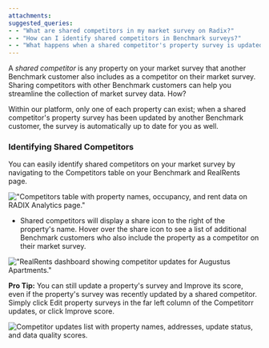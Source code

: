 ```yaml
---
attachments: 
suggested_queries:
- - "What are shared competitors in my market survey on Radix?"
- - "How can I identify shared competitors in Benchmark surveys?"
- - "What happens when a shared competitor's property survey is updated?"
---
```

A *shared competitor* is any property on your market survey that another Benchmark customer also includes as a competitor on their market survey. Sharing competitors with other Benchmark customers can help you streamline the collection of market survey data. How?

Within our platform, only one of each property can exist; when a shared competitor's property survey has been updated by another Benchmark customer, the survey is automatically up to date for you as well.

### Identifying Shared Competitors

You can easily identify shared competitors on your market survey by navigating to the Competitors table on your Benchmark and RealRents page.

!["Competitors table with property names, occupancy, and rent data on RADIX Analytics page."](attachments/33237229304589.png)

* Shared competitors will display a share icon to the right of the property's name. Hover over the share icon to see a list of additional Benchmark customers who also include the property as a competitor on their market survey.

!["RealRents dashboard showing competitor updates for Augustus Apartments."](attachments/33237229308685.png)

**Pro Tip:** You can still update a property's survey and Improve its score, even if the property's survey was recently updated by a shared competitor. Simply click Edit property surveys in the far left column of the Competitorr updates, or click Improve score.

![Competitor updates list with property names, addresses, update status, and data quality scores.](attachments/33237229327245.png)